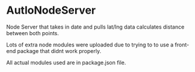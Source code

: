 # AutloNodeServer
Node Server that takes in date and pulls lat/lng data calculates distance between both points. 

Lots of extra node modules were uploaded due to trying to to use a front-end package that didnt work properly. 

All actual modules used are in package.json file. 

